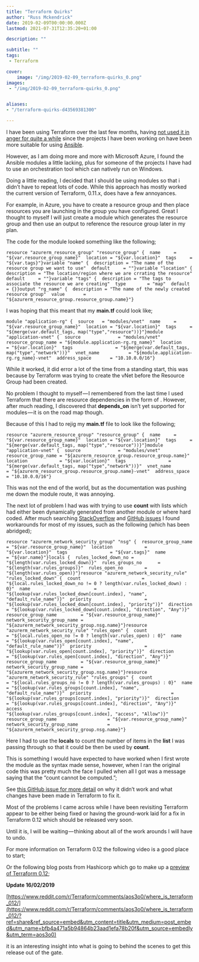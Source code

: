```yaml
---
title: "Terraform Quirks"
author: "Russ Mckendrick"
date: 2019-02-09T00:00:00.000Z
lastmod: 2021-07-31T12:35:20+01:00

description: ""

subtitle: ""
tags:
 - Terraform

cover:
    image: "/img/2019-02-09_terraform-quirks_0.png" 
images:
 - "/img/2019-02-09_terraform-quirks_0.png"


aliases:
- "/terraform-quirks-d43569381300"

---
```


I have been using Terraform over the last few months, having [not used it in anger for quite a while](https://mediaglasses.blog/2015/07/19/terraform-azure/) since the projects I have been working on have been more suitable for using [Ansible](https://www.packtpub.com/virtualization-and-cloud/learn-ansible).

However, as I am doing more and more with Microsoft Azure, I found the Ansible modules a little lacking, plus for someone of the projects I have had to use an orchestration tool which can natively run on Windows.

Doing a little reading, I decided that I should be using modules so that i didn’t have to repeat lots of code. While this approach has mostly worked the current version of Terraform, 0.11.x, does have a few annoyances.

For example, in Azure, you have to create a resource group and then place resources you are launching in the group you have configured. Great I thought to myself I will just create a module which generates the resource group and then use an output to reference the resource group later in my plan.

The code for the module looked something like the following;

```
resource "azurerm_resource_group" "resource_group" {  name     = "${var.resource_group_name}"  location = "${var.location}"  tags     = "${var.tags}"}variable "name" {  description = "The name of the resource group we want to use"  default     = ""}variable "location" {  description = "The location/region where we are crrating the resource"  default     = ""}variable "tags" {  description = "The tags to associate the resource we are creating"  type        = "map"  default     = {}}output "rg_name" {  description = "The name of the newly created resource group"  value       = "${azurerm_resource_group.resource_group.name}"}
```

I was hoping that this meant that my **main.tf** could look like;

```
module "application-rg" {  source   = "modules/vnet"  name     = "${var.resource_group_name}"  location = "${var.location}"  tags     = "${merge(var.default_tags, map("type","resource"))}"}module "application-vnet" {  source              = "modules/vnet"  resource_group_name = "${module.application-rg.rg_name}"  location            = "${var.location}"  tags                = "${merge(var.default_tags, map("type","network"))}"  vnet_name           = "${module.application-rg.rg_name}-vnet"  address_space       = "10.10.0.0/16"}
```

While it worked, it did error a lot of the time from a standing start, this was because by Terraform was trying to create the vNet before the Resource Group had been created.

No problem I thought to myself — I remembered from the last time I used Terraform that there are resource dependencies in the form of . However, after much reading, I discovered that **depends_on** isn’t yet supported for modules — it is on the road map though.

Because of this I had to rejig my **main.tf** file to look like the following;

```
resource "azurerm_resource_group" "resource_group" {  name     = "${var.resource_group_name}"  location = "${var.location}"  tags     = "${merge(var.default_tags, map("type","resource"))}"}module "application-vnet" {  source              = "modules/vnet"  resource_group_name = "${azurerm_resource_group.resource_group.name}"  location            = "${var.location}"  tags                = "${merge(var.default_tags, map("type","network"))}"  vnet_name           = "${azurerm_resource_group.resource_group.name}-vnet"  address_space       = "10.10.0.0/16"}
```

This was not the end of the world, but as the documentation was pushing me down the module route, it was annoying.

The next lot of problem I had was with trying to use **count** with lists which had either been dynamically generated from another module or where hard coded. After much searching [StackOverflow](https://stackoverflow.com/questions/tagged/terraform) and [GitHub issues](https://github.com/hashicorp/terraform/issues/) I found workarounds for most of my issues, such as the following (which has been abridged);

```
resource "azurerm_network_security_group" "nsg" {  resource_group_name = "${var.resource_group_name}"  location            = "${var.location}"  tags                = "${var.tags}"  name                = "${var.name}"}locals {  rules_locked_down_no = "${length(var.rules_locked_down)}"  rules_groups_no      = "${length(var.rules_groups)}"  rules_open_no        = "${length(var.rules_open)}"}resource "azurerm_network_security_rule" "rules_locked_down" {  count                       = "${local.rules_locked_down_no != 0 ? length(var.rules_locked_down) : 0}"  name                        = "${lookup(var.rules_locked_down[count.index], "name", "default_rule_name")}"  priority                    = "${lookup(var.rules_locked_down[count.index], "priority")}"  direction                   = "${lookup(var.rules_locked_down[count.index], "direction", "Any")}"  resource_group_name         = "${var.resource_group_name}"  network_security_group_name = "${azurerm_network_security_group.nsg.name}"}resource "azurerm_network_security_rule" "rules_open" {  count                       = "${local.rules_open_no != 0 ? length(var.rules_open) : 0}"  name                        = "${lookup(var.rules_open[count.index], "name", "default_rule_name")}"  priority                    = "${lookup(var.rules_open[count.index], "priority")}"  direction                   = "${lookup(var.rules_open[count.index], "direction", "Any")}"  resource_group_name         = "${var.resource_group_name}"  network_security_group_name = "${azurerm_network_security_group.nsg.name}"}resource "azurerm_network_security_rule" "rules_groups" {  count                                 = "${local.rules_groups_no != 0 ? length(var.rules_groups) : 0}"  name                                  = "${lookup(var.rules_groups[count.index], "name", "default_rule_name")}"  priority                              = "${lookup(var.rules_groups[count.index], "priority")}"  direction                             = "${lookup(var.rules_groups[count.index], "direction", "Any")}"  access                                = "${lookup(var.rules_groups[count.index], "access", "Allow")}"  resource_group_name                   = "${var.resource_group_name}"  network_security_group_name           = "${azurerm_network_security_group.nsg.name}"}
```

Here I had to use the **locals** to count the number of items in the **list** I was passing through so that it could be then be used by **count**.

This is something I would have expected to have worked when I first wrote the module as the syntax made sense, however, when I ran the original code this was pretty much the face I pulled when all I got was a message saying that the “count cannot be computed.”;

See [this GitHub issue for more detail](https://github.com/hashicorp/terraform/issues/18157) on why it didn’t work and what changes have been made in Terraform to fix it.

Most of the problems I came across while I have been revisiting Terraform appear to be either being fixed or having the ground-work laid for a fix in Terraform 0.12 which should be released very soon.

Until it is, I will be waiting — thinking about all of the work arounds I will have to undo.

For more information on Terraform 0.12 the following video is a good place to start;

Or the following blog posts from Hashicorp which go to make up a [preview of Terraform 0.12](https://www.hashicorp.com/blog/terraform-0-1-2-preview);

**Update 16/02/2019**

[https://www.reddit.com/r/Terraform/comments/aos3o0/where_is_terraform_012/](https://www.reddit.com/r/Terraform/comments/aos3o0/where_is_terraform_012/?ref=share&ref_source=embed&utm_content=title&utm_medium=post_embed&utm_name=bfb4a471a5b94864b23aad1efa78b20f&utm_source=embedly&utm_term=aos3o0)

it is an interesting insight into what is going to behind the scenes to get this release out of the gate.